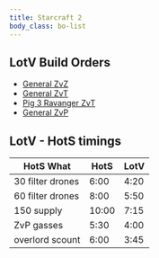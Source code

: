 ```yaml
---
title: Starcraft 2
body_class: bo-list
---
```


## LotV Build Orders

- [ General ZvZ ]( general-zvz.html )
- [ General ZvT ]( general-zvt.html )
- [ Pig 3 Ravanger ZvT ]( pig-zvt-3-ravanger-push.html )
- [ General ZvP ]( general-zvp.html )

## LotV - HotS timings

| HotS What        |  HotS | LotV |
|------------------|-------|------|
| 30 filter drones |  6:00 | 4:20 |
| 60 filter drones |  8:00 | 5:50 |
| 150 supply       | 10:00 | 7:15 |
| ZvP gasses       |  5:30 | 4:00 |
| overlord scount  |  6:00 | 3:45 |




